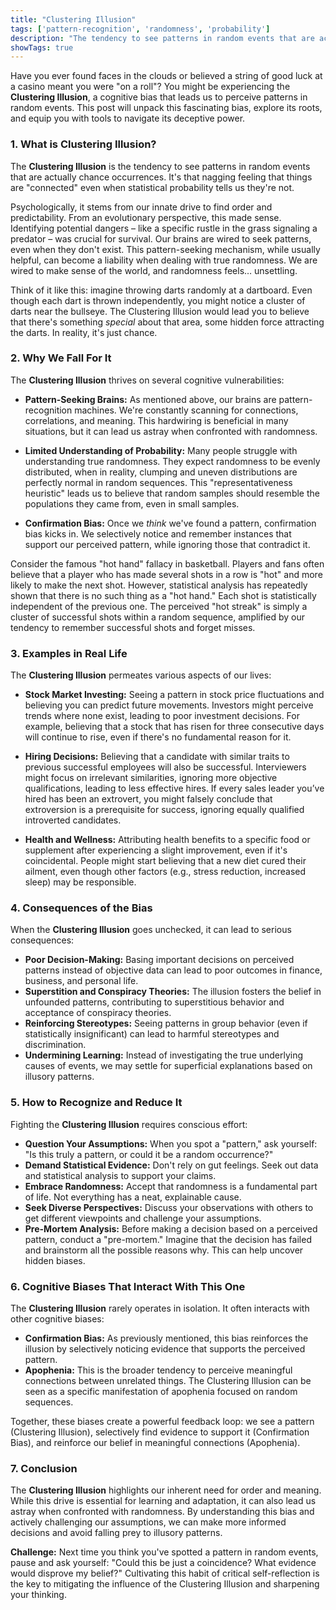 ```yaml
---
title: "Clustering Illusion"
tags: ['pattern-recognition', 'randomness', 'probability']
description: "The tendency to see patterns in random events that are actually chance occurrences."
showTags: true
---
```



Have you ever found faces in the clouds or believed a string of good luck at a casino meant you were "on a roll"? You might be experiencing the **Clustering Illusion**, a cognitive bias that leads us to perceive patterns in random events. This post will unpack this fascinating bias, explore its roots, and equip you with tools to navigate its deceptive power.

### 1. What is Clustering Illusion?

The **Clustering Illusion** is the tendency to see patterns in random events that are actually chance occurrences. It's that nagging feeling that things are "connected" even when statistical probability tells us they're not.

Psychologically, it stems from our innate drive to find order and predictability. From an evolutionary perspective, this made sense. Identifying potential dangers – like a specific rustle in the grass signaling a predator – was crucial for survival. Our brains are wired to seek patterns, even when they don't exist. This pattern-seeking mechanism, while usually helpful, can become a liability when dealing with true randomness. We are wired to make sense of the world, and randomness feels… unsettling.

Think of it like this: imagine throwing darts randomly at a dartboard. Even though each dart is thrown independently, you might notice a cluster of darts near the bullseye. The Clustering Illusion would lead you to believe that there's something *special* about that area, some hidden force attracting the darts. In reality, it's just chance.

### 2. Why We Fall For It

The **Clustering Illusion** thrives on several cognitive vulnerabilities:

*   **Pattern-Seeking Brains:** As mentioned above, our brains are pattern-recognition machines. We're constantly scanning for connections, correlations, and meaning. This hardwiring is beneficial in many situations, but it can lead us astray when confronted with randomness.

*   **Limited Understanding of Probability:** Many people struggle with understanding true randomness. They expect randomness to be evenly distributed, when in reality, clumping and uneven distributions are perfectly normal in random sequences. This "representativeness heuristic" leads us to believe that random samples should resemble the populations they came from, even in small samples.

*   **Confirmation Bias:** Once we *think* we've found a pattern, confirmation bias kicks in. We selectively notice and remember instances that support our perceived pattern, while ignoring those that contradict it.

Consider the famous "hot hand" fallacy in basketball. Players and fans often believe that a player who has made several shots in a row is "hot" and more likely to make the next shot. However, statistical analysis has repeatedly shown that there is no such thing as a "hot hand." Each shot is statistically independent of the previous one. The perceived "hot streak" is simply a cluster of successful shots within a random sequence, amplified by our tendency to remember successful shots and forget misses.

### 3. Examples in Real Life

The **Clustering Illusion** permeates various aspects of our lives:

*   **Stock Market Investing:** Seeing a pattern in stock price fluctuations and believing you can predict future movements. Investors might perceive trends where none exist, leading to poor investment decisions. For example, believing that a stock that has risen for three consecutive days will continue to rise, even if there's no fundamental reason for it.

*   **Hiring Decisions:** Believing that a candidate with similar traits to previous successful employees will also be successful. Interviewers might focus on irrelevant similarities, ignoring more objective qualifications, leading to less effective hires. If every sales leader you’ve hired has been an extrovert, you might falsely conclude that extroversion is a prerequisite for success, ignoring equally qualified introverted candidates.

*   **Health and Wellness:** Attributing health benefits to a specific food or supplement after experiencing a slight improvement, even if it's coincidental. People might start believing that a new diet cured their ailment, even though other factors (e.g., stress reduction, increased sleep) may be responsible.

### 4. Consequences of the Bias

When the **Clustering Illusion** goes unchecked, it can lead to serious consequences:

*   **Poor Decision-Making:** Basing important decisions on perceived patterns instead of objective data can lead to poor outcomes in finance, business, and personal life.
*   **Superstition and Conspiracy Theories:** The illusion fosters the belief in unfounded patterns, contributing to superstitious behavior and acceptance of conspiracy theories.
*   **Reinforcing Stereotypes:** Seeing patterns in group behavior (even if statistically insignificant) can lead to harmful stereotypes and discrimination.
*   **Undermining Learning:** Instead of investigating the true underlying causes of events, we may settle for superficial explanations based on illusory patterns.

### 5. How to Recognize and Reduce It

Fighting the **Clustering Illusion** requires conscious effort:

*   **Question Your Assumptions:** When you spot a "pattern," ask yourself: "Is this truly a pattern, or could it be a random occurrence?"
*   **Demand Statistical Evidence:** Don't rely on gut feelings. Seek out data and statistical analysis to support your claims.
*   **Embrace Randomness:** Accept that randomness is a fundamental part of life. Not everything has a neat, explainable cause.
*   **Seek Diverse Perspectives:** Discuss your observations with others to get different viewpoints and challenge your assumptions.
*   **Pre-Mortem Analysis:** Before making a decision based on a perceived pattern, conduct a "pre-mortem." Imagine that the decision has failed and brainstorm all the possible reasons why. This can help uncover hidden biases.

### 6. Cognitive Biases That Interact With This One

The **Clustering Illusion** rarely operates in isolation. It often interacts with other cognitive biases:

*   **Confirmation Bias:** As previously mentioned, this bias reinforces the illusion by selectively noticing evidence that supports the perceived pattern.
*   **Apophenia:** This is the broader tendency to perceive meaningful connections between unrelated things. The Clustering Illusion can be seen as a specific manifestation of apophenia focused on random sequences.

Together, these biases create a powerful feedback loop: we see a pattern (Clustering Illusion), selectively find evidence to support it (Confirmation Bias), and reinforce our belief in meaningful connections (Apophenia).

### 7. Conclusion

The **Clustering Illusion** highlights our inherent need for order and meaning. While this drive is essential for learning and adaptation, it can also lead us astray when confronted with randomness. By understanding this bias and actively challenging our assumptions, we can make more informed decisions and avoid falling prey to illusory patterns.

**Challenge:** Next time you think you've spotted a pattern in random events, pause and ask yourself: "Could this be just a coincidence? What evidence would disprove my belief?" Cultivating this habit of critical self-reflection is the key to mitigating the influence of the Clustering Illusion and sharpening your thinking.

